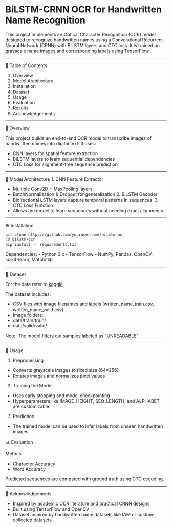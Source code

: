 # BiLSTM-CRNN OCR for Handwritten Name Recognition

This project implements an Optical Character Recognition (OCR) model designed to recognize handwritten names using a Convolutional Recurrent Neural Network (CRNN) with BiLSTM layers and CTC loss. It is trained on grayscale name images and corresponding labels using TensorFlow.

---

📑 Table of Contents
  1. Overview
  2. Model Architecture
  3. Installation
  4. Dataset
  5. Usage
  6. Evaluation
  7. Results
  8. Acknowledgements

---

🧩 Overview

This project builds an end-to-end OCR model to transcribe images of handwritten names into digital text. It uses:
- CNN layers for spatial feature extraction
- BiLSTM layers to learn sequential dependencies
- CTC Loss for alignment-free sequence prediction

---

🧱 Model Architecture
	1.	CNN Feature Extractor
  - Multiple Conv2D + MaxPooling layers
  - BatchNormalization & Dropout for generalization
	2.	BiLSTM Decoder
  - Bidirectional LSTM layers capture temporal patterns in sequences.
	3.	CTC Loss Function
  - Allows the model to learn sequences without needing exact alignments.

---

⚙️ Installation
```bash
git clone https://github.com/yourusername/bilstm-ocr
cd bilstm-ocr
pip install -r requirements.txt
```
Dependencies:
	- Python 3.x
	- TensorFlow
	- NumPy, Pandas, OpenCV, scikit-learn, Matplotlib

---

📁 Dataset

For the data refer to [kaggle](https://www.kaggle.com/competitions/pulse-quest/data)

The dataset includes:
- CSV files with image filenames and labels (written_name_train.csv, written_name_valid.csv)
- Image folders:
- data/train/train/
- data/valid/valid/

Note: The model filters out samples labeled as "UNREADABLE".

---

🚀 Usage

1. Preprocessing
  - Converts grayscale images to fixed size (64×256)
  - Rotates images and normalizes pixel values

2. Training the Model
  - Uses early stopping and model checkpointing
  - Hyperparameters like IMAGE_HEIGHT, SEQ_LENGTH, and ALPHABET are customizable

3. Prediction
  - The trained model can be used to infer labels from unseen handwritten images.

📊 Evaluation

Metrics:
  - Character Accuracy
  - Word Accuracy

Predicted sequences are compared with ground truth using CTC decoding.

---

🙌 Acknowledgements
- Inspired by academic OCR literature and practical CRNN designs
- Built using TensorFlow and OpenCV
- Dataset inspired by handwritten name datasets like IAM or custom-collected datasets
